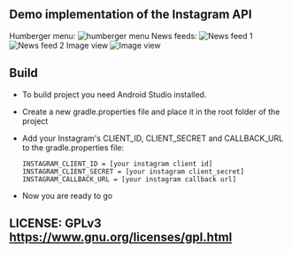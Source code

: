 ## Demo implementation of the Instagram API

Humberger menu:
![humberger menu](https://github.com/yenngvp/instagram-api-demo/blob/master/app/src/main/res/raw/screenshot_0.jpg)
News feeds:
![News feed 1](https://github.com/yenngvp/instagram-api-demo/blob/master/app/src/main/res/raw/screenshot_1.jpg)
![News feed 2](https://github.com/yenngvp/instagram-api-demo/blob/master/app/src/main/res/raw/screenshot_2.jpg)
Image view
![Image view](https://github.com/yenngvp/instagram-api-demo/blob/master/app/src/main/res/raw/screenshot_3.jpg)

## Build
- To build project you need Android Studio installed.
- Create a new gradle.properties file and place it in the root folder of the project
- Add your Instagram's CLIENT_ID, CLIENT_SECRET and CALLBACK_URL to the gradle.properties file:

    `INSTAGRAM_CLIENT_ID = [your instagram client id]  
    INSTAGRAM_CLIENT_SECRET = [your instagram client_secret]
    INSTAGRAM_CALLBACK_URL = [your instagram callback url]`
- Now you are ready to go

## LICENSE: GPLv3 https://www.gnu.org/licenses/gpl.html
